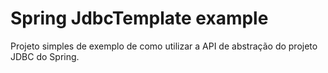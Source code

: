 # Spring JdbcTemplate example

Projeto simples de exemplo de como utilizar a API de abstração do projeto JDBC do Spring.
